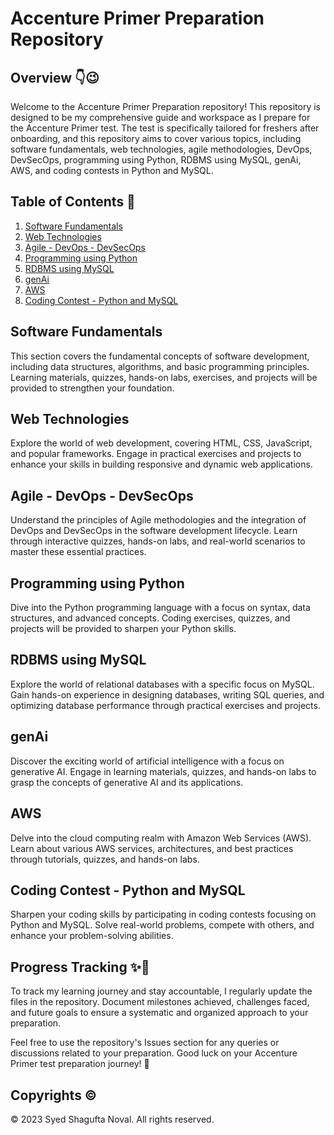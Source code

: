 # Accenture Primer Preparation Repository

## Overview 👇😉

Welcome to the Accenture Primer Preparation repository! This repository is designed to be my comprehensive guide and workspace as I prepare for the Accenture Primer test. The test is specifically tailored for freshers after onboarding, and this repository aims to cover various topics, including software fundamentals, web technologies, agile methodologies, DevOps, DevSecOps, programming using Python, RDBMS using MySQL, genAi, AWS, and coding contests in Python and MySQL.

## Table of Contents 🎯

1. [Software Fundamentals](#software-fundamentals)
2. [Web Technologies](#web-technologies)
3. [Agile - DevOps - DevSecOps](#agile-devops-devsecops)
4. [Programming using Python](#programming-using-python)
5. [RDBMS using MySQL](#rdbms-using-mysql)
6. [genAi](#genai)
7. [AWS](#aws)
8. [Coding Contest - Python and MySQL](#coding-contest-python-and-mysql)

## Software Fundamentals

This section covers the fundamental concepts of software development, including data structures, algorithms, and basic programming principles. Learning materials, quizzes, hands-on labs, exercises, and projects will be provided to strengthen your foundation.

## Web Technologies

Explore the world of web development, covering HTML, CSS, JavaScript, and popular frameworks. Engage in practical exercises and projects to enhance your skills in building responsive and dynamic web applications.

## Agile - DevOps - DevSecOps

Understand the principles of Agile methodologies and the integration of DevOps and DevSecOps in the software development lifecycle. Learn through interactive quizzes, hands-on labs, and real-world scenarios to master these essential practices.

## Programming using Python

Dive into the Python programming language with a focus on syntax, data structures, and advanced concepts. Coding exercises, quizzes, and projects will be provided to sharpen your Python skills.

## RDBMS using MySQL

Explore the world of relational databases with a specific focus on MySQL. Gain hands-on experience in designing databases, writing SQL queries, and optimizing database performance through practical exercises and projects.

## genAi

Discover the exciting world of artificial intelligence with a focus on generative AI. Engage in learning materials, quizzes, and hands-on labs to grasp the concepts of generative AI and its applications.

## AWS

Delve into the cloud computing realm with Amazon Web Services (AWS). Learn about various AWS services, architectures, and best practices through tutorials, quizzes, and hands-on labs.

## Coding Contest - Python and MySQL

Sharpen your coding skills by participating in coding contests focusing on Python and MySQL. Solve real-world problems, compete with others, and enhance your problem-solving abilities.

## Progress Tracking ✨🎉

To track my learning journey and stay accountable, I regularly update the files in the repository. Document milestones achieved, challenges faced, and future goals to ensure a systematic and organized approach to your preparation.

Feel free to use the repository's Issues section for any queries or discussions related to your preparation. Good luck on your Accenture Primer test preparation journey! 🚀

## Copyrights ©️

© 2023 Syed Shagufta Noval. All rights reserved.
